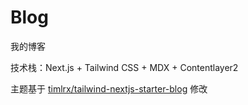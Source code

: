 # Blog

我的博客

技术栈：Next.js + Tailwind CSS + MDX + Contentlayer2

主题基于 [timlrx/tailwind-nextjs-starter-blog](https://github.com/timlrx/tailwind-nextjs-starter-blog) 修改